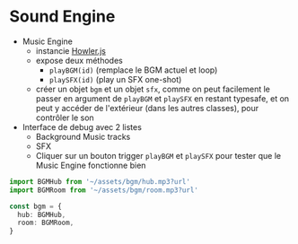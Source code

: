 # Sound Engine

- Music Engine
  - instancie [Howler.js](https://github.com/goldfire/howler.js#documentation)
  - expose deux méthodes
    - `playBGM(id)` (remplace le BGM actuel et loop)
    - `playSFX(id)` (play un SFX one-shot)
  - créer un objet `bgm` et un objet `sfx`, comme on peut facilement le passer en argument de `playBGM` et `playSFX` en restant typesafe, et on peut y accéder de l'extérieur (dans les autres classes), pour contrôler le son
- Interface de debug avec 2 listes
  - Background Music tracks
  - SFX
  - Cliquer sur un bouton trigger `playBGM` et `playSFX` pour tester que le Music Engine fonctionne bien

```ts
import BGMHub from '~/assets/bgm/hub.mp3?url'
import BGMRoom from '~/assets/bgm/room.mp3?url'

const bgm = {
  hub: BGMHub,
  room: BGMRoom,
}
```